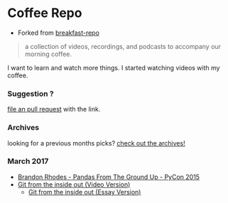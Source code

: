 # Coffee Repo #

* Forked from [breakfast-repo](https://github.com/ashleygwilliams/breakfast-repo)

> a collection of videos, recordings, and podcasts to accompany our morning coffee.

I want to learn and watch more things. I started watching videos with my coffee.

### Suggestion ?

[file an pull request](https://github.com/christopher-burke/coffee-repo/pulls) with the link.

### Archives

looking for a previous months picks? [check out the archives!](https://github.com/christopher-burke/coffee-repo/tree/coffee-repo/archives/)

### March 2017

* [Brandon Rhodes - Pandas From The Ground Up - PyCon 2015](https://www.youtube.com/watch?v=5JnMutdy6Fw)
* [Git from the inside out (Video Version)](https://www.youtube.com/watch?v=fCtZWGhQBvo)
    * [Git from the inside out (Essay Version)](https://maryrosecook.com/blog/post/git-from-the-inside-out)
